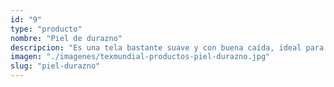 ```yaml
---
id: "9"
type: "producto"
nombre: "Piel de durazno"
descripcion: "Es una tela bastante suave y con buena caída, ideal para usar en vestidos, blusas, camisetas, enterizos o prendas para usar directamente sobre la piel como pijamas o bodies. Si es necesario, puede venir con un poco de spandex para darle la elasticidad necesaria."
imagen: "./imagenes/texmundial-productos-piel-durazno.jpg"
slug: "piel-durazno"
---
```

